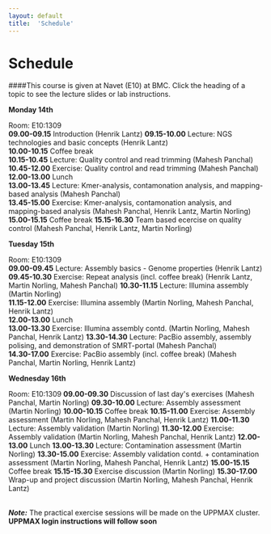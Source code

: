 ```yaml
---
layout: default
title:  'Schedule'
---
```


# Schedule

####This course is given at Navet (E10) at BMC. Click the heading of a topic to see the lecture slides or lab instructions.

**Monday 14th** 

Room: E10:1309  
**09.00-09.15** Introduction (Henrik Lantz)
**09.15-10.00** Lecture: NGS technologies and basic concepts (Henrik Lantz)  
**10.00-10.15** Coffee break  
**10.15-10.45** Lecture: Quality control and read trimming (Mahesh Panchal)  
**10.45-12.00** Exercise: Quality control and read trimming (Mahesh Panchal)
**12.00-13.00** Lunch  
**13.00-13.45** Lecture: Kmer-analysis, contamonation analysis, and mapping-based analysis (Mahesh Panchal)  
**13.45-15.00** Exercise: Kmer-analysis, contamonation analysis, and mapping-based analysis (Mahesh Panchal, Henrik Lantz, Martin Norling)  
**15.00-15.15** Coffee break
**15.15-16.30** Team based ecercise on quality control (Mahesh Panchal, Henrik Lantz, Martin Norling)

**Tuesday 15th** 

Room: E10:1309  
**09.00-09.45** Lecture: Assembly basics - Genome properties (Henrik Lantz)  
**09.45-10.30** Exercise: Repeat analysis (incl. coffee break) (Henrik Lantz, Martin Norling, Mahesh Panchal)
**10.30-11.15** Lecture: Illumina assembly (Martin Norling)  
**11.15-12.00** Exercise: Illumina assembly (Martin Norling, Mahesh Panchal, Henrik Lantz)  
**12.00-13.00** Lunch  
**13.00-13.30** Exercise: Illumina assembly contd. (Martin Norling, Mahesh Panchal, Henrik Lantz)
**13.30-14.30** Lecture: PacBio assembly, assembly polising, and demonstration of SMRT-portal (Mahesh Panchal)  
**14.30-17.00** Exercise: PacBio assembly (incl. coffee break) (Mahesh Panchal, Martin Norling, Henrik Lantz) 

**Wednesday 16th**

Room: E10:1309
**09.00-09.30** Discussion of last day's exercises (Mahesh Panchal, Martin Norling)
**09.30-10.00** Lecture: Assembly assessment (Martin Norling)
**10.00-10.15** Coffee break
**10.15-11.00** Exercise: Assembly assessment (Martin Norling, Mahesh Panchal, Henrik Lantz)
**11.00-11.30** Lecture: Assembly validation (Martin Norling)
**11.30-12.00** Exercise: Assembly validation (Martin Norling, Mahesh Panchal, Henrik Lantz)
**12.00-13.00** Lunch
**13.00-13.30** Lecture: Contamination assessment (Martin Norling)
**13.30-15.00** Exercise: Assembly validation contd. + contamination assessment (Martin Norling, Mahesh Panchal, Henrik Lantz)
**15.00-15.15** Coffee break
**15.15-15.30** Exercise discussion (Martin Norling)
**15.30-17.00** Wrap-up and project discussion (Martin Norling, Mahesh Panchal, Henrik Lantz)
<br/>
<br/>

***Note:***
The practical exercise sessions will be made on the UPPMAX cluster. **UPPMAX login instructions will follow soon**
